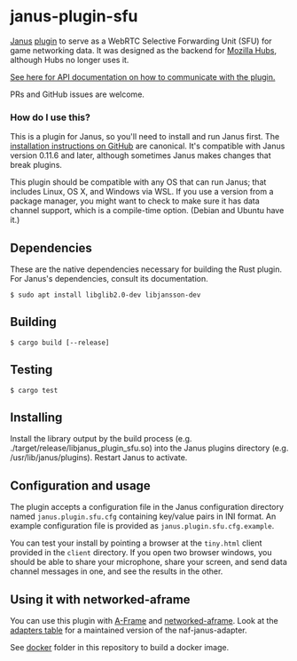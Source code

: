 # janus-plugin-sfu

[Janus](https://janus.conf.meetecho.com/) [plugin](https://janus.conf.meetecho.com/docs/plugin_8h.html) to serve as a WebRTC Selective Forwarding Unit (SFU) for game networking data. It was designed as the backend for [Mozilla Hubs](https://github.com/mozilla/hubs), although Hubs no longer uses it.

[See here for API documentation on how to communicate with the plugin.](docs/api.md)

PRs and GitHub issues are welcome.

### How do I use this?

This is a plugin for Janus, so you'll need to install and run Janus first. The [installation instructions on GitHub](https://github.com/meetecho/janus-gateway#dependencies) are canonical. It's compatible with Janus version 0.11.6 and later, although sometimes Janus makes changes that break plugins.

This plugin should be compatible with any OS that can run Janus; that includes Linux, OS X, and Windows via WSL. If you use a version from a package manager, you might want to check to make sure it has data channel support, which is a compile-time option. (Debian and Ubuntu have it.)

## Dependencies

These are the native dependencies necessary for building the Rust plugin. For Janus's dependencies, consult its documentation.
```
$ sudo apt install libglib2.0-dev libjansson-dev
```

## Building

```
$ cargo build [--release]
```

## Testing

```
$ cargo test
```

## Installing

Install the library output by the build process (e.g. ./target/release/libjanus_plugin_sfu.so) into the Janus plugins
directory (e.g. /usr/lib/janus/plugins). Restart Janus to activate.

## Configuration and usage

The plugin accepts a configuration file in the Janus configuration directory named `janus.plugin.sfu.cfg` containing key/value pairs in INI format. An example configuration file is provided as `janus.plugin.sfu.cfg.example`.

You can test your install by pointing a browser at the `tiny.html` client provided in the `client` directory. If you open two browser windows, you should be able to share your microphone, share your screen, and send data channel messages in one, and see the results in the other.

## Using it with networked-aframe

You can use this plugin with [A-Frame](https://aframe.io) and [networked-aframe](https://github.com/networked-aframe/networked-aframe). Look at the [adapters table](https://github.com/networked-aframe/networked-aframe#adapters) for a maintained version of the naf-janus-adapter.

See [docker](docker/) folder in this repository to build a docker image.
